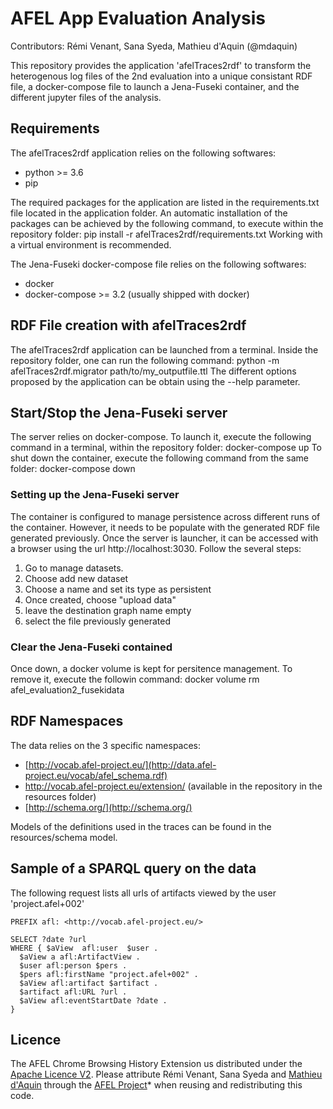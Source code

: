 # AFEL App Evaluation Analysis
Contributors: Rémi Venant, Sana Syeda, Mathieu d'Aquin (@mdaquin)

This repository provides the application 'afelTraces2rdf' to transform the heterogenous log files of the 2nd evaluation into a unique consistant RDF file, a docker-compose file to launch a Jena-Fuseki container, and the different jupyter files of the analysis.

## Requirements
The afelTraces2rdf application relies on the following softwares:

- python >= 3.6
- pip

The required packages for the application are listed in the requirements.txt file located in the application folder.
An automatic installation of the packages can be achieved by the following command, to execute within the repository folder:
	pip install -r afelTraces2rdf/requirements.txt
Working with a virtual environment is recommended.

The Jena-Fuseki docker-compose file relies on the following softwares:

- docker
- docker-compose >= 3.2 (usually shipped with docker)

## RDF File creation with afelTraces2rdf
The afelTraces2rdf application can be launched from a terminal. Inside the repository folder, one can run the following command:
	python -m afelTraces2rdf.migrator path/to/my_outputfile.ttl
The different options proposed by the application can be obtain using the --help parameter.

## Start/Stop the Jena-Fuseki server
The server relies on docker-compose. To launch it, execute the following command in a terminal, within the repository folder:
	docker-compose up
To shut down the container, execute the following command from the same folder:
	docker-compose down

### Setting up the Jena-Fuseki server
The container is configured to manage persistence across different runs of the container. However, it needs to be populate with the generated RDF file generated previously.
Once the server is launcher, it can be accessed with a browser using the url http://localhost:3030.
Follow the several steps:

1. Go to manage datasets.
1. Choose add new dataset
1. Choose a name and set its type as persistent
1. Once created, choose "upload data"
1. leave  the destination graph name empty
1. select the file previously generated

### Clear the Jena-Fuseki contained
Once down, a docker volume is kept for persitence management. To remove it, execute the followin command:
    docker volume rm afel_evaluation2_fusekidata

## RDF Namespaces
The data relies on the 3 specific namespaces:

- [http://vocab.afel-project.eu/](http://data.afel-project.eu/vocab/afel_schema.rdf)
- http://vocab.afel-project.eu/extension/ (available in the repository in the resources folder)
- [http://schema.org/](http://schema.org/)

Models of the definitions used in the traces can be found in the resources/schema model.

## Sample of a SPARQL query on the data
The following request lists all urls of artifacts viewed by the user 'project.afel+002'

	PREFIX afl: <http://vocab.afel-project.eu/>

	SELECT ?date ?url
	WHERE { $aView  afl:user  $user .
	  $aView a afl:ArtifactView .
	  $user afl:person $pers .
	  $pers afl:firstName "project.afel+002" .
	  $aView afl:artifact $artifact .
	  $artifact afl:URL ?url .
	  $aView afl:eventStartDate ?date .
	}

## Licence 
The AFEL Chrome Browsing History Extension us distributed under the [Apache Licence V2](https://www.apache.org/licenses/LICENSE-2.0). Please attribute Rémi Venant, Sana Syeda and [Mathieu d'Aquin](http://mdaquin.net)  through the [AFEL Project](http://afel-project.eu)* when reusing and redistributing this code.




